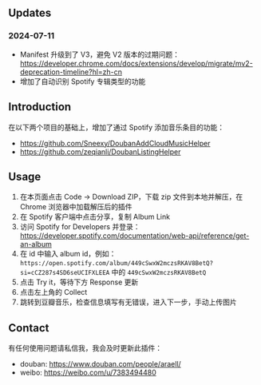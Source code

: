 ## Updates
### 2024-07-11 
- Manifest 升级到了 V3，避免 V2 版本的过期问题：https://developer.chrome.com/docs/extensions/develop/migrate/mv2-deprecation-timeline?hl=zh-cn
- 增加了自动识别 Spotify 专辑类型的功能

## Introduction
在以下两个项目的基础上，增加了通过 Spotify 添加音乐条目的功能：
- https://github.com/Sneexy/DoubanAddCloudMusicHelper
- https://github.com/zeqianli/DoubanListingHelper

## Usage

1. 在本页面点击 Code -> Download ZIP，下载 zip 文件到本地并解压，在 Chrome 浏览器中加载解压后的插件
2. 在 Spotify 客户端中点击分享，复制 Album Link
3. 访问 Spotify for Developers 并登录：https://developer.spotify.com/documentation/web-api/reference/get-an-album
4. 在 id 中输入 album id，例如：`https://open.spotify.com/album/449cSwxW2mczsRKAV8BetQ?si=cCZ287s4SD6seUCIFXLEEA` 中的 `449cSwxW2mczsRKAV8BetQ`
5. 点击 Try it，等待下方 Response 更新
6. 点击左上角的 Collect
7. 跳转到豆瓣音乐，检查信息填写有无错误，进入下一步，手动上传图片

## Contact
有任何使用问题请私信我，我会及时更新此插件：
- douban: https://www.douban.com/people/araell/
- weibo: https://weibo.com/u/7383494480
